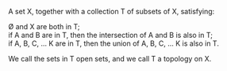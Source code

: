 A set X, together with a collection T of subsets of X, satisfying:

Ø and X are both in T;\
 if A and B are in T, then the intersection of A and B is also in T;\
 if A, B, C, ... K are in T, then the union of A, B, C, ... K is also in
T.

We call the sets in T open sets, and we call T a topology on X.
